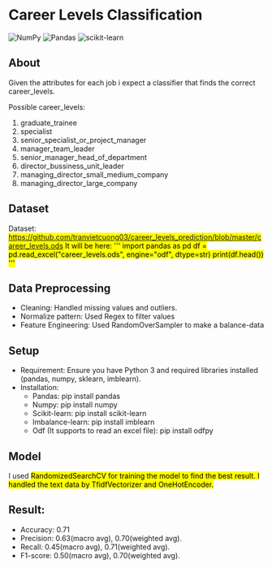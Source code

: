 # Career Levels Classification
![NumPy](https://img.shields.io/badge/numpy-%23013243.svg?style=for-the-badge&logo=numpy&logoColor=white)
![Pandas](https://img.shields.io/badge/pandas-%23150458.svg?style=for-the-badge&logo=pandas&logoColor=white)
![scikit-learn](https://img.shields.io/badge/scikit--learn-%23F7931E.svg?style=for-the-badge&logo=scikit-learn&logoColor=white)

## About

Given the attributes for each job i expect a classifier that finds the correct career_levels. 

Possible career_levels:
  1. graduate_trainee
  2. specialist
  3. senior_specialist_or_project_manager
  4. manager_team_leader
  5. senior_manager_head_of_department
  6. director_bussiness_unit_leader
  7. managing_director_small_medium_company
  8. managing_director_large_company

## Dataset
Dataset: <mark style="color: blue;">https://github.com/tranvietcuong03/career_levels_prediction/blob/master/career_levels.ods<mark/>
It will be here:
'''
import pandas as pd
df = pd.read_excel("career_levels.ods", engine="odf", dtype=str)
print(df.head())
'''

## Data Preprocessing
* Cleaning: Handled missing values and outliers.
* Normalize pattern: Used Regex to filter values
* Feature Engineering: Used RandomOverSampler to make a balance-data

## Setup
- Requirement: Ensure you have Python 3 and required libraries installed (pandas, numpy, sklearn, imblearn).
- Installation:
   * Pandas:
      pip install pandas
   * Numpy:
     pip install numpy
   * Scikit-learn:
     pip install scikit-learn
   * Imbalance-learn:
     pip install imblearn
   * Odf (It supports to read an excel file):
     pip install odfpy

## Model

I used <mark>RandomizedSearchCV<mark/> for training the model to find the best result. I handled the text data by <mark>TfidfVectorizer<mark/> and <mark>OneHotEncoder<mark/>.

## Result:
* Accuracy: 0.71
* Precision: 0.63(macro avg), 0.70(weighted avg).
* Recall: 0.45(macro avg), 0.71(weighted avg).
* F1-score: 0.50(macro avg), 0.70(weighted avg).
